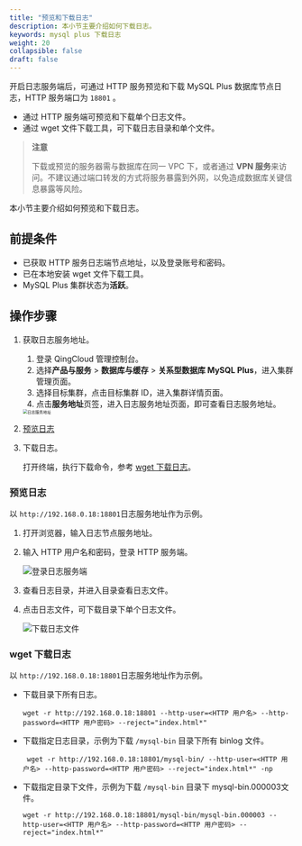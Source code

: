 ```yaml
---
title: "预览和下载日志"
description: 本小节主要介绍如何下载日志。 
keywords: mysql plus 下载日志
weight: 20
collapsible: false
draft: false
---
```



开启日志服务端后，可通过 HTTP 服务预览和下载 MySQL Plus 数据库节点日志，HTTP 服务端口为 `18801` 。

- 通过 HTTP 服务端可预览和下载单个日志文件。
- 通过 wget 文件下载工具，可下载日志目录和单个文件。

> **注意**
> 
> 下载或预览的服务器需与数据库在同一 VPC 下，或者通过 **VPN 服务**来访问。不建议通过端口转发的方式将服务暴露到外网，以免造成数据库关键信息暴露等风险。

本小节主要介绍如何预览和下载日志。

## 前提条件

- 已获取 HTTP 服务日志端节点地址，以及登录账号和密码。
- 已在本地安装 wget 文件下载工具。
- MySQL Plus 集群状态为**活跃**。

## 操作步骤

1. 获取日志服务地址。
   
   1. 登录 QingCloud 管理控制台。
   2. 选择**产品与服务** > **数据库与缓存** > **关系型数据库 MySQL Plus**，进入集群管理页面。
   3. 选择目标集群，点击目标集群 ID，进入集群详情页面。
   4. 点击**服务地址**页签，进入日志服务地址页面，即可查看日志服务地址。
   
   <img src="../../../_images/log_server_addr.png" alt="日志服务地址" style="zoom:50%;" />

2. [预览日志](#预览日志)

3. 下载日志。

   打开终端，执行下载命令，参考 [wget 下载日志](#wget-下载日志)。

### 预览日志

以 `http://192.168.0.18:18801`日志服务地址作为示例。

1. 打开浏览器，输入日志节点服务地址。
2. 输入 HTTP 用户名和密码，登录 HTTP 服务端。

   ![登录日志服务端](../../../_images/preview_logs_log-in.png)  

3. 查看日志目录，并进入目录查看日志文件。
4. 点击日志文件，可下载目录下单个日志文件。

   ![下载日志文件](../../../_images/caddy_log_download.png)

### wget 下载日志

以 `http://192.168.0.18:18801`日志服务地址作为示例。

- 下载目录下所有日志。

   ```
   wget -r http://192.168.0.18:18801 --http-user=<HTTP 用户名> --http-password=<HTTP 用户密码> --reject="index.html*"
   ```

- 下载指定日志目录，示例为下载 `/mysql-bin` 目录下所有 binlog 文件。

   ```
    wget -r http://192.168.0.18:18801/mysql-bin/ --http-user=<HTTP 用户名> --http-password=<HTTP 用户密码> --reject="index.html*" -np
   ```

- 下载指定目录下文件，示例为下载 `/mysql-bin` 目录下 mysql-bin.000003文件。

   ```
   wget -r http://192.168.0.18:18801/mysql-bin/mysql-bin.000003 --http-user=<HTTP 用户名> --http-password=<HTTP 用户密码> --reject="index.html*"
   ```
